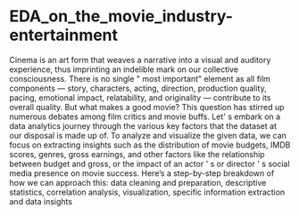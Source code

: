 # EDA_on_the_movie_industry-entertainment
Cinema is an art form that weaves a narrative into a visual and
auditory experience, thus imprinting an indelible mark on our
collective consciousness. There is no single
"
most important"
element
as all film components — story, characters, acting, direction,
production quality, pacing, emotional impact, relatability, and
originality — contribute to its overall quality. But what makes a good
movie? This question has stirred up numerous debates among film
critics and movie buffs. Let'
s embark on a data analytics journey
through the various key factors that the dataset at our disposal is
made up of. To analyze and visualize the given data, we can focus on
extracting insights such as the distribution of movie budgets, IMDB
scores, genres, gross earnings, and other factors like the relationship
between budget and gross, or the impact of an actor
'
s or director
'
s
social media presence on movie success.
Here’s a step-by-step breakdown of how we can approach this: data
cleaning and preparation, descriptive statistics, correlation analysis,
visualization, specific information extraction and data insights

